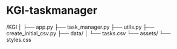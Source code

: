 # KGI-taskmanager

/KGI
│
├── app.py
├── task_manager.py
├── utils.py
├── create_initial_csv.py
├── data/
│   └── tasks.csv
└── assets/
    └── styles.css
